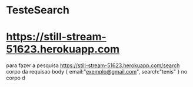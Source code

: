 # TesteSearch

# https://still-stream-51623.herokuapp.com
para fazer a pesquisa
https://still-stream-51623.herokuapp.com/search
corpo da requisao
body 
{
email:"exemplo@gmail.com",
search:"tenis"
}
no corpo d
